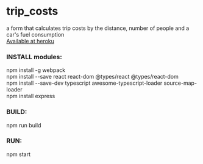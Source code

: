 # trip_costs
a form that calculates trip costs by the distance, number of people and a car's fuel consumption <br/>
<a target="_bank" href="https://trip-costs.herokuapp.com/">Available at heroku</a>

<h3>INSTALL modules:</h3>

npm install -g webpack<br/>
npm install --save react react-dom @types/react @types/react-dom<br/>
npm install --save-dev typescript awesome-typescript-loader source-map-loader<br/>
npm install express<br/>

<h3>BUILD:</h3>

npm run build

<h3>RUN:</h3>

npm start

